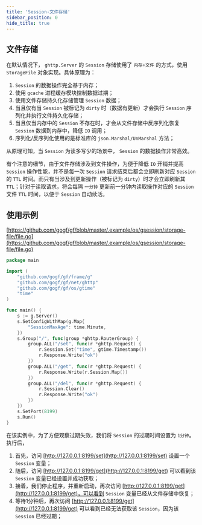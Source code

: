 ```yaml
---
title: 'Session-文件存储'
sidebar_position: 0
hide_title: true
---
```


## 文件存储

在默认情况下， `ghttp.Server` 的 `Session` 存储使用了 `内存+文件` 的方式，使用 `StorageFile` 对象实现。具体原理为：

1. `Session` 的数据操作完全基于内存；
2. 使用 `gcache` 进程缓存模块控制数据过期；
3. 使用文件存储持久化存储管理 `Session` 数据；
4. 当且仅有当 `Session` 被标记为 `dirty` 时（数据有更新）才会执行 `Session` 序列化并执行文件持久化存储；
5. 当且仅当内存中的 `Session` 不存在时，才会从文件存储中反序列化恢复 `Session` 数据到内存中，降低 `IO` 调用；
6. 序列化/反序列化使用的是标准库的 `json.Marshal/UnMarshal` 方法；

从原理可知，当 `Session` 为读多写少的场景中， `Session` 的数据操作非常高效。

有个注意的细节，由于文件存储涉及到文件操作，为便于降低 `IO` 开销并提高 `Session` 操作性能，并不是每一次 `Session` 请求结束后都会立即刷新对应 `Session` 的 `TTL` 时间。而只有当涉及到更新操作（被标记为 `dirty`）时才会立即刷新其 `TTL`；针对于读取请求，将会每隔 `一分钟` 更新前一分钟内读取操作对应的 `Session` 文件 `TTL` 时间，以便于 `Session` 自动续活。

## 使用示例

[https://github.com/gogf/gf/blob/master/.example/os/gsession/storage-file/file.go](https://github.com/gogf/gf/blob/master/.example/os/gsession/storage-file/file.go)

```go
package main

import (
    "github.com/gogf/gf/frame/g"
    "github.com/gogf/gf/net/ghttp"
    "github.com/gogf/gf/os/gtime"
    "time"
)

func main() {
    s := g.Server()
    s.SetConfigWithMap(g.Map{
        "SessionMaxAge": time.Minute,
    })
    s.Group("/", func(group *ghttp.RouterGroup) {
        group.ALL("/set", func(r *ghttp.Request) {
            r.Session.Set("time", gtime.Timestamp())
            r.Response.Write("ok")
        })
        group.ALL("/get", func(r *ghttp.Request) {
            r.Response.Write(r.Session.Map())
        })
        group.ALL("/del", func(r *ghttp.Request) {
            r.Session.Clear()
            r.Response.Write("ok")
        })
    })
    s.SetPort(8199)
    s.Run()
}

```

在该实例中，为了方便观察过期失效，我们将 `Session` 的过期时间设置为 `1分钟`。执行后，

1. 首先，访问 [http://127.0.0.1:8199/set](http://127.0.0.1:8199/set) 设置一个 `Session` 变量；
2. 随后，访问 [http://127.0.0.1:8199/get](http://127.0.0.1:8199/get) 可以看到该 `Session` 变量已经设置并成功获取；
3. 接着，我们停止程序，并重新启动，再次访问 [http://127.0.0.1:8199/get](http://127.0.0.1:8199/get)，可以看到 `Session` 变量已经从文件存储中恢复；
4. 等待1分钟后，再次访问 [http://127.0.0.1:8199/get](http://127.0.0.1:8199/get) 可以看到已经无法获取该 `Session`，因为该 `Session` 已经过期；